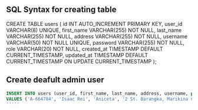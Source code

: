 

## SQL Syntax for creating table

CREATE TABLE users (
    id INT AUTO_INCREMENT PRIMARY KEY,
    user_id VARCHAR(8) UNIQUE,
    first_name VARCHAR(255) NOT NULL,
    last_name VARCHAR(255) NOT NULL,
    address VARCHAR(255) NOT NULL,
    username VARCHAR(50) NOT NULL UNIQUE,
    password VARCHAR(255) NOT NULL,
    role VARCHAR(20) NOT NULL,
    created_at TIMESTAMP DEFAULT CURRENT_TIMESTAMP,
    updated_at TIMESTAMP DEFAULT CURRENT_TIMESTAMP ON UPDATE CURRENT_TIMESTAMP
);

## Create deafult admin user

```sql
INSERT INTO users (user_id, first_name, last_name, address, username, password, role)
VALUES ('A-664784', 'Isaac Rei', 'Aniceta', '2 St. Barangka, Marikina City', 'admin', 'admin123', 'Admin');
'''''
